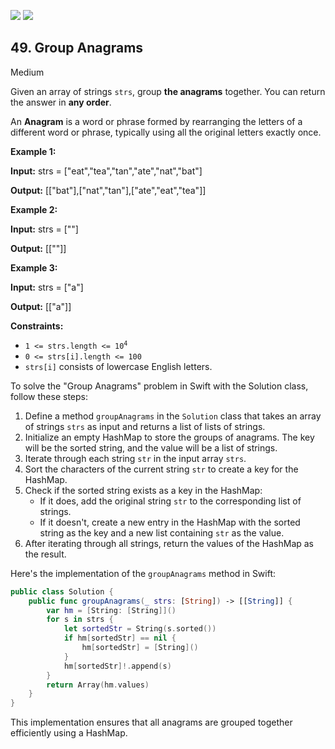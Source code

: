[![](https://img.shields.io/github/stars/LeetCode-in-Swift/LeetCode-in-Swift?label=Stars&style=flat-square)](https://github.com/LeetCode-in-Swift/LeetCode-in-Swift)
[![](https://img.shields.io/github/forks/LeetCode-in-Swift/LeetCode-in-Swift?label=Fork%20me%20on%20GitHub%20&style=flat-square)](https://github.com/LeetCode-in-Swift/LeetCode-in-Swift/fork)

## 49\. Group Anagrams

Medium

Given an array of strings `strs`, group **the anagrams** together. You can return the answer in **any order**.

An **Anagram** is a word or phrase formed by rearranging the letters of a different word or phrase, typically using all the original letters exactly once.

**Example 1:**

**Input:** strs = ["eat","tea","tan","ate","nat","bat"]

**Output:** [["bat"],["nat","tan"],["ate","eat","tea"]] 

**Example 2:**

**Input:** strs = [""]

**Output:** [[""]] 

**Example 3:**

**Input:** strs = ["a"]

**Output:** [["a"]] 

**Constraints:**

*   <code>1 <= strs.length <= 10<sup>4</sup></code>
*   `0 <= strs[i].length <= 100`
*   `strs[i]` consists of lowercase English letters.

To solve the "Group Anagrams" problem in Swift with the Solution class, follow these steps:

1. Define a method `groupAnagrams` in the `Solution` class that takes an array of strings `strs` as input and returns a list of lists of strings.
2. Initialize an empty HashMap to store the groups of anagrams. The key will be the sorted string, and the value will be a list of strings.
3. Iterate through each string `str` in the input array `strs`.
4. Sort the characters of the current string `str` to create a key for the HashMap.
5. Check if the sorted string exists as a key in the HashMap:
   - If it does, add the original string `str` to the corresponding list of strings.
   - If it doesn't, create a new entry in the HashMap with the sorted string as the key and a new list containing `str` as the value.
6. After iterating through all strings, return the values of the HashMap as the result.

Here's the implementation of the `groupAnagrams` method in Swift:

```swift
public class Solution {
    public func groupAnagrams(_ strs: [String]) -> [[String]] {
        var hm = [String: [String]]()
        for s in strs {
            let sortedStr = String(s.sorted())
            if hm[sortedStr] == nil {
                hm[sortedStr] = [String]()
            }
            hm[sortedStr]!.append(s)
        }
        return Array(hm.values)
    }
}
```

This implementation ensures that all anagrams are grouped together efficiently using a HashMap.